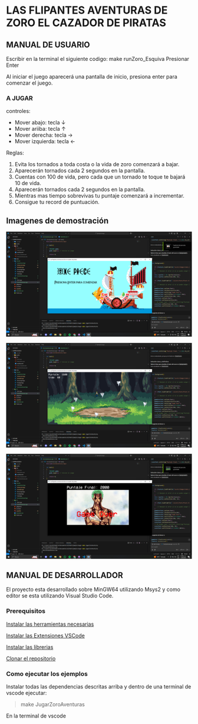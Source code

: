 # LAS FLIPANTES AVENTURAS DE ZORO EL CAZADOR DE PIRATAS

## MANUAL DE USUARIO
Escribir en la terminal el siguiente codigo: make runZoro_Esquiva
Presionar Enter

Al iniciar el juego aparecerá una pantalla de inicio, presiona enter para comenzar el juego.


### A JUGAR
controles:
- Mover abajo: tecla ↓ 
- Mover ariiba: tecla ↑ 
- Mover derecha: tecla → 
- Mover izquierda: tecla ← 

Reglas:
1. Evita los tornados a toda costa o la vida de zoro comenzará a bajar.
2. Aparecerán tornados cada 2 segundos en la pantalla.
3. Cuentas con 100 de vida, pero cada que un tornado te toque te bajará 10 de vida.
4. Aparecerán tornados cada 2 segundos en la pantalla.
5. Mientras mas tiempo sobrevivas tu puntaje comenzará a incrementar.
6. Consigue tu record de puntuación.

## Imagenes de demostración

![alt text](<assets/images/Pantalla de inicio.png>)

![alt text](assets/images/Jugabilidad.png)

![alt text](<assets/images/Pantalla de Game Over.png>)



## MANUAL DE DESARROLLADOR

El proyecto esta desarrollado sobre MinGW64 utilizando Msys2
y como editor se esta utilizando Visual Studio Code.

### Prerequisitos

[Instalar las herramientas necesarias](./docs/herramientas.md)

[Instalar las Extensiones VSCode](./docs/extensiones.md)

[Instalar las librerias](./docs/librerias.md)

[Clonar el repositorio](./docs/fork.md)

### Como ejecutar los ejemplos

Instalar todas las dependencias descritas arriba y dentro de una terminal de vscode ejecutar:

>make JugarZoroAventuras

En la terminal de vscode

